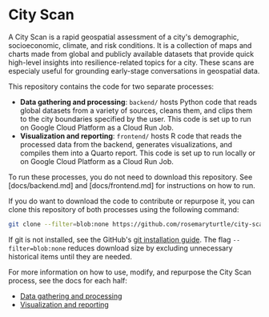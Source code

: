 # City Scan

A City Scan is a rapid geospatial assessment of a city's demographic, socioeconomic, climate, and risk conditions. It is a collection of maps and charts made from global and publicly available datasets that provide quick high-level insights into resilience-related topics for a city. These scans are especialy useful for grounding early-stage conversations in geospatial data.

This repository contains the code for two separate processes:
- **Data gathering and processing**: `backend/` hosts Python code that reads global datasets from a variety of sources, cleans them, and clips them to the city boundaries specified by the user. This code is set up to run on Google Cloud Platform as a Cloud Run Job.
- **Visualization and reporting**: `frontend/` hosts R code that reads the processed data from the backend, generates visualizations, and compiles them into a Quarto report. This code is set up to run locally or on Google Cloud Platform as a Cloud Run Job.

To run these processes, you do not need to download this repository. See [docs/backend.md] and [docs/frontend.md] for instructions on how to run.  

If you do want to download the code to contribute or repurpose it, you can clone this repository of both processes using the following command: 

```bash
git clone --filter=blob:none https://github.com/rosemaryturtle/city-scan-automation.git
```

If git is not installed, see the GitHub's [git installation guide](https://github.com/git-guides/install-git). The flag `--filter=blob:none` reduces download size by excluding unnecessary historical items until they are needed.

For more information on how to use, modify, and repurpose the City Scan process, see the docs for each half:
- [Data gathering and processing](docs/backend.md)
- [Visualization and reporting](docs/frontend.md)